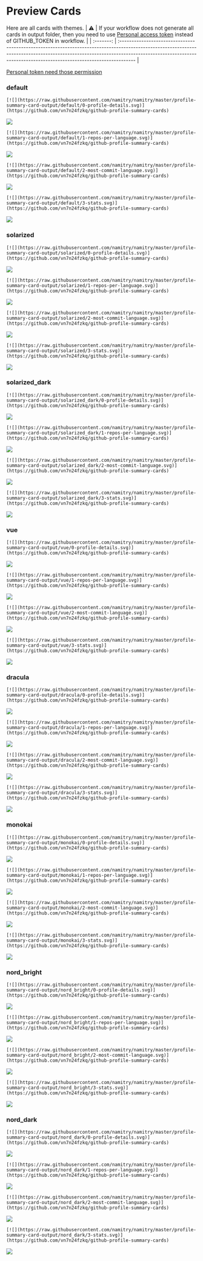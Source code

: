 
# Preview Cards

Here are all cards with themes.
| :warning: | If your workflow does not generate all cards in output folder, then you need to use [Personal access token](https://docs.github.com/en/actions/configuring-and-managing-workflows/creating-and-storing-encrypted-secrets) instead of GITHUB_TOKEN in workflow. |
| :-------: | :------------------------------------------------------------------------------------------------------------------------------------------------------------------------------------------------------------------------------------------------ |

[Personal token need those permission](https://github.com/vn7n24fzkq/github-profile-summary-cards/wiki/Personal-access-token-permissions)


### default


```
[![](https://raw.githubusercontent.com/namitry/namitry/master/profile-summary-card-output/default/0-profile-details.svg)](https://github.com/vn7n24fzkq/github-profile-summary-cards)
```
![](https://raw.githubusercontent.com/namitry/namitry/master/profile-summary-card-output/default/0-profile-details.svg)


```
[![](https://raw.githubusercontent.com/namitry/namitry/master/profile-summary-card-output/default/1-repos-per-language.svg)](https://github.com/vn7n24fzkq/github-profile-summary-cards)
```
![](https://raw.githubusercontent.com/namitry/namitry/master/profile-summary-card-output/default/1-repos-per-language.svg)


```
[![](https://raw.githubusercontent.com/namitry/namitry/master/profile-summary-card-output/default/2-most-commit-language.svg)](https://github.com/vn7n24fzkq/github-profile-summary-cards)
```
![](https://raw.githubusercontent.com/namitry/namitry/master/profile-summary-card-output/default/2-most-commit-language.svg)


```
[![](https://raw.githubusercontent.com/namitry/namitry/master/profile-summary-card-output/default/3-stats.svg)](https://github.com/vn7n24fzkq/github-profile-summary-cards)
```
![](https://raw.githubusercontent.com/namitry/namitry/master/profile-summary-card-output/default/3-stats.svg)


### solarized


```
[![](https://raw.githubusercontent.com/namitry/namitry/master/profile-summary-card-output/solarized/0-profile-details.svg)](https://github.com/vn7n24fzkq/github-profile-summary-cards)
```
![](https://raw.githubusercontent.com/namitry/namitry/master/profile-summary-card-output/solarized/0-profile-details.svg)


```
[![](https://raw.githubusercontent.com/namitry/namitry/master/profile-summary-card-output/solarized/1-repos-per-language.svg)](https://github.com/vn7n24fzkq/github-profile-summary-cards)
```
![](https://raw.githubusercontent.com/namitry/namitry/master/profile-summary-card-output/solarized/1-repos-per-language.svg)


```
[![](https://raw.githubusercontent.com/namitry/namitry/master/profile-summary-card-output/solarized/2-most-commit-language.svg)](https://github.com/vn7n24fzkq/github-profile-summary-cards)
```
![](https://raw.githubusercontent.com/namitry/namitry/master/profile-summary-card-output/solarized/2-most-commit-language.svg)


```
[![](https://raw.githubusercontent.com/namitry/namitry/master/profile-summary-card-output/solarized/3-stats.svg)](https://github.com/vn7n24fzkq/github-profile-summary-cards)
```
![](https://raw.githubusercontent.com/namitry/namitry/master/profile-summary-card-output/solarized/3-stats.svg)


### solarized_dark


```
[![](https://raw.githubusercontent.com/namitry/namitry/master/profile-summary-card-output/solarized_dark/0-profile-details.svg)](https://github.com/vn7n24fzkq/github-profile-summary-cards)
```
![](https://raw.githubusercontent.com/namitry/namitry/master/profile-summary-card-output/solarized_dark/0-profile-details.svg)


```
[![](https://raw.githubusercontent.com/namitry/namitry/master/profile-summary-card-output/solarized_dark/1-repos-per-language.svg)](https://github.com/vn7n24fzkq/github-profile-summary-cards)
```
![](https://raw.githubusercontent.com/namitry/namitry/master/profile-summary-card-output/solarized_dark/1-repos-per-language.svg)


```
[![](https://raw.githubusercontent.com/namitry/namitry/master/profile-summary-card-output/solarized_dark/2-most-commit-language.svg)](https://github.com/vn7n24fzkq/github-profile-summary-cards)
```
![](https://raw.githubusercontent.com/namitry/namitry/master/profile-summary-card-output/solarized_dark/2-most-commit-language.svg)


```
[![](https://raw.githubusercontent.com/namitry/namitry/master/profile-summary-card-output/solarized_dark/3-stats.svg)](https://github.com/vn7n24fzkq/github-profile-summary-cards)
```
![](https://raw.githubusercontent.com/namitry/namitry/master/profile-summary-card-output/solarized_dark/3-stats.svg)


### vue


```
[![](https://raw.githubusercontent.com/namitry/namitry/master/profile-summary-card-output/vue/0-profile-details.svg)](https://github.com/vn7n24fzkq/github-profile-summary-cards)
```
![](https://raw.githubusercontent.com/namitry/namitry/master/profile-summary-card-output/vue/0-profile-details.svg)


```
[![](https://raw.githubusercontent.com/namitry/namitry/master/profile-summary-card-output/vue/1-repos-per-language.svg)](https://github.com/vn7n24fzkq/github-profile-summary-cards)
```
![](https://raw.githubusercontent.com/namitry/namitry/master/profile-summary-card-output/vue/1-repos-per-language.svg)


```
[![](https://raw.githubusercontent.com/namitry/namitry/master/profile-summary-card-output/vue/2-most-commit-language.svg)](https://github.com/vn7n24fzkq/github-profile-summary-cards)
```
![](https://raw.githubusercontent.com/namitry/namitry/master/profile-summary-card-output/vue/2-most-commit-language.svg)


```
[![](https://raw.githubusercontent.com/namitry/namitry/master/profile-summary-card-output/vue/3-stats.svg)](https://github.com/vn7n24fzkq/github-profile-summary-cards)
```
![](https://raw.githubusercontent.com/namitry/namitry/master/profile-summary-card-output/vue/3-stats.svg)


### dracula


```
[![](https://raw.githubusercontent.com/namitry/namitry/master/profile-summary-card-output/dracula/0-profile-details.svg)](https://github.com/vn7n24fzkq/github-profile-summary-cards)
```
![](https://raw.githubusercontent.com/namitry/namitry/master/profile-summary-card-output/dracula/0-profile-details.svg)


```
[![](https://raw.githubusercontent.com/namitry/namitry/master/profile-summary-card-output/dracula/1-repos-per-language.svg)](https://github.com/vn7n24fzkq/github-profile-summary-cards)
```
![](https://raw.githubusercontent.com/namitry/namitry/master/profile-summary-card-output/dracula/1-repos-per-language.svg)


```
[![](https://raw.githubusercontent.com/namitry/namitry/master/profile-summary-card-output/dracula/2-most-commit-language.svg)](https://github.com/vn7n24fzkq/github-profile-summary-cards)
```
![](https://raw.githubusercontent.com/namitry/namitry/master/profile-summary-card-output/dracula/2-most-commit-language.svg)


```
[![](https://raw.githubusercontent.com/namitry/namitry/master/profile-summary-card-output/dracula/3-stats.svg)](https://github.com/vn7n24fzkq/github-profile-summary-cards)
```
![](https://raw.githubusercontent.com/namitry/namitry/master/profile-summary-card-output/dracula/3-stats.svg)


### monokai


```
[![](https://raw.githubusercontent.com/namitry/namitry/master/profile-summary-card-output/monokai/0-profile-details.svg)](https://github.com/vn7n24fzkq/github-profile-summary-cards)
```
![](https://raw.githubusercontent.com/namitry/namitry/master/profile-summary-card-output/monokai/0-profile-details.svg)


```
[![](https://raw.githubusercontent.com/namitry/namitry/master/profile-summary-card-output/monokai/1-repos-per-language.svg)](https://github.com/vn7n24fzkq/github-profile-summary-cards)
```
![](https://raw.githubusercontent.com/namitry/namitry/master/profile-summary-card-output/monokai/1-repos-per-language.svg)


```
[![](https://raw.githubusercontent.com/namitry/namitry/master/profile-summary-card-output/monokai/2-most-commit-language.svg)](https://github.com/vn7n24fzkq/github-profile-summary-cards)
```
![](https://raw.githubusercontent.com/namitry/namitry/master/profile-summary-card-output/monokai/2-most-commit-language.svg)


```
[![](https://raw.githubusercontent.com/namitry/namitry/master/profile-summary-card-output/monokai/3-stats.svg)](https://github.com/vn7n24fzkq/github-profile-summary-cards)
```
![](https://raw.githubusercontent.com/namitry/namitry/master/profile-summary-card-output/monokai/3-stats.svg)


### nord_bright


```
[![](https://raw.githubusercontent.com/namitry/namitry/master/profile-summary-card-output/nord_bright/0-profile-details.svg)](https://github.com/vn7n24fzkq/github-profile-summary-cards)
```
![](https://raw.githubusercontent.com/namitry/namitry/master/profile-summary-card-output/nord_bright/0-profile-details.svg)


```
[![](https://raw.githubusercontent.com/namitry/namitry/master/profile-summary-card-output/nord_bright/1-repos-per-language.svg)](https://github.com/vn7n24fzkq/github-profile-summary-cards)
```
![](https://raw.githubusercontent.com/namitry/namitry/master/profile-summary-card-output/nord_bright/1-repos-per-language.svg)


```
[![](https://raw.githubusercontent.com/namitry/namitry/master/profile-summary-card-output/nord_bright/2-most-commit-language.svg)](https://github.com/vn7n24fzkq/github-profile-summary-cards)
```
![](https://raw.githubusercontent.com/namitry/namitry/master/profile-summary-card-output/nord_bright/2-most-commit-language.svg)


```
[![](https://raw.githubusercontent.com/namitry/namitry/master/profile-summary-card-output/nord_bright/3-stats.svg)](https://github.com/vn7n24fzkq/github-profile-summary-cards)
```
![](https://raw.githubusercontent.com/namitry/namitry/master/profile-summary-card-output/nord_bright/3-stats.svg)


### nord_dark


```
[![](https://raw.githubusercontent.com/namitry/namitry/master/profile-summary-card-output/nord_dark/0-profile-details.svg)](https://github.com/vn7n24fzkq/github-profile-summary-cards)
```
![](https://raw.githubusercontent.com/namitry/namitry/master/profile-summary-card-output/nord_dark/0-profile-details.svg)


```
[![](https://raw.githubusercontent.com/namitry/namitry/master/profile-summary-card-output/nord_dark/1-repos-per-language.svg)](https://github.com/vn7n24fzkq/github-profile-summary-cards)
```
![](https://raw.githubusercontent.com/namitry/namitry/master/profile-summary-card-output/nord_dark/1-repos-per-language.svg)


```
[![](https://raw.githubusercontent.com/namitry/namitry/master/profile-summary-card-output/nord_dark/2-most-commit-language.svg)](https://github.com/vn7n24fzkq/github-profile-summary-cards)
```
![](https://raw.githubusercontent.com/namitry/namitry/master/profile-summary-card-output/nord_dark/2-most-commit-language.svg)


```
[![](https://raw.githubusercontent.com/namitry/namitry/master/profile-summary-card-output/nord_dark/3-stats.svg)](https://github.com/vn7n24fzkq/github-profile-summary-cards)
```
![](https://raw.githubusercontent.com/namitry/namitry/master/profile-summary-card-output/nord_dark/3-stats.svg)

